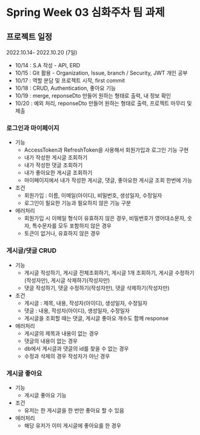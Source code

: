 # Spring Week 03 심화주차 팀 과제

## 프로젝트 일정 
2022.10.14- 2022.10.20 (7일)
- 10/14 : S.A 작성 - API, ERD
- 10/15 : Git 활용 - Organization, Issue, branch  / Security, JWT 개인 공부
- 10/17 : 역할 분담 및 프로젝트 시작, first commit
- 10/18 : CRUD, Authentication, 좋아요 기능 
- 10/19 : merge, reponseDto 만들어 원하는 형태로 출력, 내 정보 확인
- 10/20 : 예외 처리, reponseDto 만들어 원하는 형태로 출력, 프로젝트 마무리 및 제출

### 로그인과 마이페이지
- 기능
    - AccessToken과 RefreshToken을 사용해서 회원가입과 로그인 기능 구현
    - 내가 작성한 게시글 조회하기
    - 내가 작성한 댓글 조회하기
    - 내가 좋아요한 게시글 조회하기
    - 마이페이지에서 내가 작성한 게시글, 댓글, 좋아요한 게시글 조회 한번에 가능
- 조건
    - 회원가입 : 이름, 이메일(아이디), 비밀번호, 생성일자, 수정일자
    - 로그인이 필요한 기능과 필요하지 않은 기능 구분
- 에러처리
    - 회원가입 시 이메일 형식이 유효하지 않은 경우, 비밀번호가 영어대소문자, 숫자, 특수문자를 모두 포함하지 않은 경우
    - 토큰이 없거나, 유효하지 않은 경우


### 게시글/댓글 CRUD
- 기능
    - 게시글 작성하기, 게시글 전체조회하기, 게시글 1개 조회하기, 게시글 수정하기(작성자만), 게시글 삭제하기(작성자만)
    - 댓글 작성하기, 댓글 수정하기(작성자만), 댓글 삭제하기(작성자만)
- 조건
    - 게시글 : 제목, 내용, 작성자(아이디), 생성일자, 수정일자
    - 댓글 : 내용, 작성자(아이디), 생성일자, 수정일자
    - 게시글을 조회할 때는 댓글, 게시글 좋아요 개수도 함께 response
- 에러처리
    - 게시글의 제목과 내용이 없는 경우
    - 댓글의 내용이 없는 경우
    - db에서 게시글과 댓글의 id를 찾을 수 없는 경우
    - 수정과 삭제의 경우 작성자가 아닌 경우

### 게시글 좋아요
- 기능
    - 게시글 좋아요 기능
- 조건
    - 유저는 한 게시글을 한 번만 좋아요 할 수 있음
- 에러처리
    - 해당 유저가 이미 게시글에 좋아요를 한 경우 

